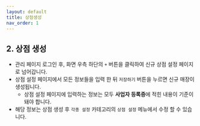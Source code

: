 ```yaml
---
layout: default
title: 상점생성
nav_order: 1
---
```


## **2. 상점 생성**
* 관리 페이지 로그인 후, 화면 우측 하단의 `+` 버튼을 클릭하여 신규 상점 설정 페이지로 넘어갑니다.
* 상점 설정 페이지에서 모든 정보들을 입력 한 뒤 `저장하기` 버튼을 누르면 신규 매장이 생성됩니다.
  * 상점 설정 페이지에 입력하는 정보는 모두 **사업자 등록증**에 적힌 내용이 기준이 돼야 합니다.
* 해당 정보는 상점 생성 후 `각종 설정` 카테고리의 `상점 설정` 메뉴에서 수정 할 수 있습니다.
